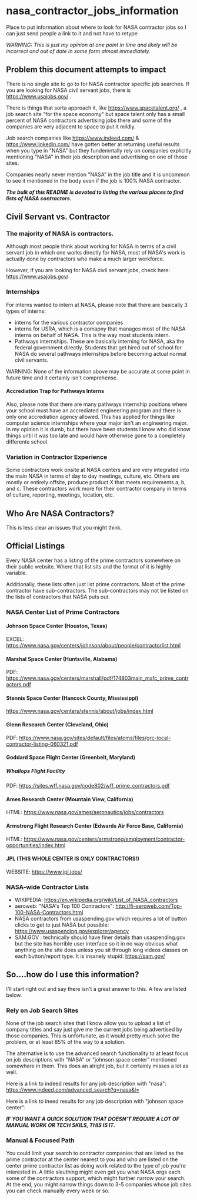 # nasa_contractor_jobs_information
Place to put information about where to look for NASA contractor jobs so I can just send people a link to it and not have to retype

<i>WARNING: This is just my opinion at one point in time and likely will be incorrect and out of date in some form almost immediately.</i>

## Problem this document attempts to impact
There is no single site to go to for NASA contractor specific job searches. If you are looking for NASA civil servant jobs, there is https://www.usajobs.gov/ . 

There is things that sorta approach it, like https://www.spacetalent.org/ , a job search site "for the space economy" but space talent only has a small percent of NASA contractors advertising jobs there and some of the companies are very adjacent to space to put it mildly.

Job search companies like https://www.indeed.com/ & https://www.linkedin.com/ have gotten better at returning useful results when you type in "NASA" but they fundemntally rely on companies explicitly mentioning "NASA" in their job description and advertising on one of those sites. 

Companies nearly never mention "NASA" in the job title and it is uncommon to see it mentioned in the body even if the job is 100% NASA contractor.

<b><i>The bulk of this README is devoted to listing the various places to find lists of NASA contractors.</i></b>

## Civil Servant vs. Contractor
### The majority of NASA is contractors.
Although most people think about working for NASA in terms of a civil servant job in which one works directly for NASA, most of NASA's work is actually done by contractors who make a much larger workforce. 

However, if you are looking for NASA civil servant jobs, check here: https://www.usajobs.gov/ 

### Internships
For interns wanted to intern at NASA, please note that there are basically 3 types of interns:
- interns for the various contractor companies
- interns for USRA, which is a comapny that manages most of the NASA interns on behalf of NASA. This is the way most students intern.
- Pathways internships. These are basically interning for NASA, aka the federal government directly. Students that get hired out of school for NASA do several pathways internships before becoming actual normal civil servants.

WARNING: None of the information above may be accurate at some point in future time and it certainly isn't comprehense.  

#### Accrediation Trap for Pathways Interns
Also, please note that there are many pathways internship positions where your school must have an accrediated engineering program and there is only one accrediation agency allowed. This has applied for things like computer science internships where your major isn't an engineering major. In my opinion it is dumb, but there have been students I know who did know things until it was too late and would have otherwise gone to a completely differente school.

### Variation in Contractor Experience
Some contractors work onsite at NASA centers and are very integrated into the main NASA in terms of day to day meetings, culture, etc. Others are mostly or entirely offsite, produce product X that meets requirements a, b, and c. These contractors work more for their contractor company in terms of culture, reporting, meetings, location, etc. 

## Who Are NASA Contractors? 
This is less clear an issues that you might think.

## Official Listings
Every NASA center has a listing of the prime contractors somewhere on their public website. Where that list sits and the format of it is highly variable. 

Additionally, these lists often just list prime contractors. Most of the prime contractor have sub-contractors. The sub-contractors may not be listed on the lists of contractors that NASA puts out.

### NASA Center List of Prime Contractors
#### Johnson Space Center (Houston, Texas)
EXCEL: https://www.nasa.gov/centers/johnson/about/people/contractorlist.html 

#### Marshal Space Center (Huntsville, Alabama)
PDF: https://www.nasa.gov/centers/marshall/pdf/174803main_msfc_prime_contractors.pdf 

#### Stennis Space Center (Hancock County, Mississippi)
https://www.nasa.gov/centers/stennis/about/jobs/index.html

#### Glenn Research Center (Cleveland, Ohio)
PDF: https://www.nasa.gov/sites/default/files/atoms/files/grc-local-contractor-listing-060321.pdf 

#### Goddard Space Flight Center (Greenbelt, Maryland)

##### Whallops Flight Facility
PDF: https://sites.wff.nasa.gov/code802/wff_prime_contractors.pdf

#### Ames Research Center (Mountain View, California)
HTML: https://www.nasa.gov/ames/aeronautics/jobs/contractors

#### Armstrong Flight Research Center (Edwards Air Force Base, California)
HTML: https://www.nasa.gov/centers/armstrong/employment/contractor-opportunities/index.html

#### JPL (THIS WHOLE CENTER IS ONLY CONTRACTORS!)
WEBSITE: https://www.jpl.jobs/

### NASA-wide Contractor Lists
- WIKIPEDIA: https://en.wikipedia.org/wiki/List_of_NASA_contractors 
- aeroweb: "NASA's Top 100 Contractors": http://fi-aeroweb.com/Top-100-NASA-Contractors.html
- NASA contractors from usaspending.gov which requires a lot of button clicks to get to just NASA but possible: https://www.usaspending.gov/explorer/agency
- SAM.GOV : technically should have finer details than usaspending.gov but the site has horrible user interface so it in no way obvious what anything on the site does unless you sit through long videos classes on each button/report type. It is insanely stupid: https://sam.gov/

## So....how do I use this information?
I'll start right out and say there isn't a great answer to this. A few are listed below.

### Rely on Job Search Sites
None of the job search sites that I know allow you to upload a list of company titles and say just give me the current jobs being advertised by those companies. This is unfortunate, as it would pretty much solve the problem, or at least 85% of the way to a solution. 

The alternative is to use the advanced search functionality to at least focus on job descriptions with "NASA" or "johnson space center" mentioned somewhere in them. This does an alright job, but it certainly misses a lot as well. 

Here is a link to indeed results for any job description with "nasa": https://www.indeed.com/advanced_search?q=nasa&l= 

Here is a link to ineed results for any job description with "johnson space center": 

<B><i>IF YOU WANT A QUICK SOLUTION THAT DOESN'T REQUIRE A LOT OF MANUAL WORK OR TECH SKILS, THIS IS IT.</i></b>

### Manual & Focused Path
You could limit your search to contractor companies that are listed as the prime contractor at the center nearest to you and who are listed on the center prime contractor list as doing work related to the type of job you're interested in. A little sleuthing might even get you what NASA orgs each some of the contractors support, which might further narrow your search. At the end, you might narrow things down to 3-5 companies whose job sites you can check manually every week or so.

### 
